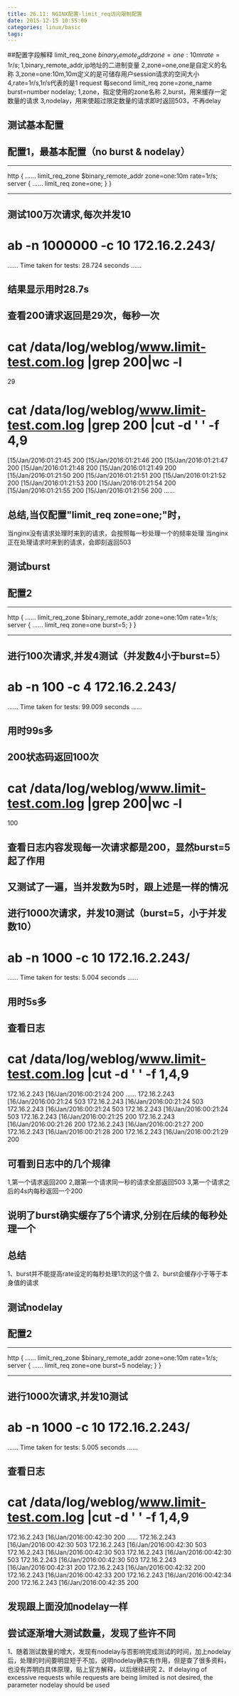```yaml
---
title: 26.11: NGINX配置-limit_req访问限制配置
date: 2015-12-15 10:55:00
categories: linux/basic
tags:
---
```


##配置字段解释
limit_req_zone $binary_remote_addr zone=one:10m rate=1r/s;
1,$binary_remote_addr,ip地址的二进制变量
2,zone=one,one是自定义的名称
3,zone=one:10m,10m定义的是可储存用户session请求的空间大小
4,rate=1r/s,1r/s代表的是1 request 每second
limit_req zone=zone_name burst=number nodelay;
1,zone，指定使用的zone名称
2,burst，用来缓存一定数量的请求
3,nodelay，用来使超过限定数量的请求即时返回503，不再delay
## 测试基本配置
## 配置1，最基本配置（no burst & nodelay）
******************************************
http {
    ......
    limit_req_zone $binary_remote_addr zone=one:10m rate=1r/s;
    server {
        ......
        limit_req zone=one;
    }
}
******************************************
## 测试100万次请求,每次并发10
# ab -n 1000000 -c 10 172.16.2.243/
......
Time taken for tests:   28.724 seconds
......
## 结果显示用时28.7s

## 查看200请求返回是29次，每秒一次
# cat /data/log/weblog/www.limit-test.com.log |grep 200|wc -l
29
# cat /data/log/weblog/www.limit-test.com.log |grep 200 |cut -d ' ' -f 4,9
[15/Jan/2016:01:21:45 200
[15/Jan/2016:01:21:46 200
[15/Jan/2016:01:21:47 200
[15/Jan/2016:01:21:48 200
[15/Jan/2016:01:21:49 200
[15/Jan/2016:01:21:50 200
[15/Jan/2016:01:21:51 200
[15/Jan/2016:01:21:52 200
[15/Jan/2016:01:21:53 200
[15/Jan/2016:01:21:54 200
[15/Jan/2016:01:21:55 200
[15/Jan/2016:01:21:56 200
......

## 总结,当仅配置"limit_req zone=one;"时，
当nginx没有请求处理时来到的请求，会按照每一秒处理一个的频率处理
当nginx正在处理请求时来到的请求，会即刻返回503
## 测试burst
## 配置2
******************************************
http {
    ......
    limit_req_zone $binary_remote_addr zone=one:10m rate=1r/s;
    server {
        ......
        limit_req zone=one burst=5;
    }
}
******************************************
## 进行100次请求,并发4测试（并发数4小于burst=5）
# ab -n 100 -c 4 172.16.2.243/
......
Time taken for tests:   99.009 seconds
......
## 用时99s多

## 200状态码返回100次
# cat /data/log/weblog/www.limit-test.com.log |grep 200|wc -l
100
## 查看日志内容发现每一次请求都是200，显然burst=5起了作用
## 又测试了一遍，当并发数为5时，跟上述是一样的情况

## 进行1000次请求，并发10测试（burst=5，小于并发数10）
# ab -n 1000 -c 10 172.16.2.243/
......
Time taken for tests:   5.004 seconds
......
## 用时5s多

## 查看日志
# cat /data/log/weblog/www.limit-test.com.log |cut -d ' ' -f 1,4,9
172.16.2.243 [16/Jan/2016:00:21:24 200
......
172.16.2.243 [16/Jan/2016:00:21:24 503
172.16.2.243 [16/Jan/2016:00:21:24 503
172.16.2.243 [16/Jan/2016:00:21:24 503
172.16.2.243 [16/Jan/2016:00:21:24 503
172.16.2.243 [16/Jan/2016:00:21:25 200
172.16.2.243 [16/Jan/2016:00:21:26 200
172.16.2.243 [16/Jan/2016:00:21:27 200
172.16.2.243 [16/Jan/2016:00:21:28 200
172.16.2.243 [16/Jan/2016:00:21:29 200
## 可看到日志中的几个规律
1,第一个请求返回200
2,跟第一个请求同一秒的请求全部返回503
3,第一个请求之后的4s内每秒返回一个200
## 说明了burst确实缓存了5个请求,分别在后续的每秒处理一个

## 总结
1、burst并不能提高rate设定的每秒处理1次的这个值
2、burst会缓存小于等于本身值的请求

## 测试nodelay
## 配置2
******************************************
http {
    ......
    limit_req_zone $binary_remote_addr zone=one:10m rate=1r/s;
    server {
        ......
        limit_req zone=one burst=5 nodelay;
    }
}
******************************************
## 进行1000次请求,并发10测试
# ab -n 1000 -c 10 172.16.2.243/
......
Time taken for tests:   5.005 seconds
......

## 查看日志
# cat /data/log/weblog/www.limit-test.com.log |cut -d ' ' -f 1,4,9
172.16.2.243 [16/Jan/2016:00:42:30 200
......
172.16.2.243 [16/Jan/2016:00:42:30 503
172.16.2.243 [16/Jan/2016:00:42:30 503
172.16.2.243 [16/Jan/2016:00:42:30 503
172.16.2.243 [16/Jan/2016:00:42:30 503
172.16.2.243 [16/Jan/2016:00:42:30 503
172.16.2.243 [16/Jan/2016:00:42:31 200
172.16.2.243 [16/Jan/2016:00:42:32 200
172.16.2.243 [16/Jan/2016:00:42:33 200
172.16.2.243 [16/Jan/2016:00:42:34 200
172.16.2.243 [16/Jan/2016:00:42:35 200
## 发现跟上面没加nodelay一样

## 尝试逐渐增大测试数量，发现了些许不同
1、随着测试数量的增大，发现有nodelay与否影响完成测试的时间，加上nodelay后，处理的时间要明显短于不加，说明nodelay确实有作用，但是查了很多资料，也没有弄明白具体原理，贴上官方解释，以后继续研究
2、If delaying of excessive requests while requests are being limited is not desired, the parameter nodelay should be used
